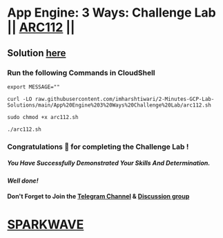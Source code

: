 # App Engine: 3 Ways: Challenge Lab || [ARC112](https://www.cloudskillsboost.google/focuses/63241?parent=catalog) ||

## Solution [here](https://youtu.be/sX1-LFEsizo)

### Run the following Commands in CloudShell

```
export MESSAGE=""
```

```
curl -LO raw.githubusercontent.com/imharshtiwari/2-Minutes-GCP-Lab-Solutions/main/App%20Engine%203%20Ways%20Challenge%20Lab/arc112.sh

sudo chmod +x arc112.sh

./arc112.sh
```

### Congratulations 🎉 for completing the Challenge Lab !

##### *You Have Successfully Demonstrated Your Skills And Determination.*

#### *Well done!*

#### Don't Forget to Join the [Telegram Channel](https://t.me/sparkwave.01) & [Discussion group](https://t.me/sparkwave.01chats)

# [SPARKWAVE](https://www.youtube.com/@sparkwave.01)
